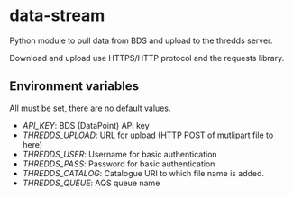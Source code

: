 # data-stream

Python module to pull data from BDS and upload to the thredds server.

Download and upload use HTTPS/HTTP protocol and the requests library.

## Environment variables

All must be set, there are no default values.

 * *API_KEY*: BDS (DataPoint) API key
 * *THREDDS_UPLOAD*: URL for upload (HTTP POST of mutlipart file to here)
 * *THREDDS_USER*: Username for basic authentication
 * *THREDDS_PASS*: Password for basic authentication
 * *THREDDS_CATALOG*: Catalogue URI to which file name is added.
 * *THREDDS_QUEUE*: AQS queue name
